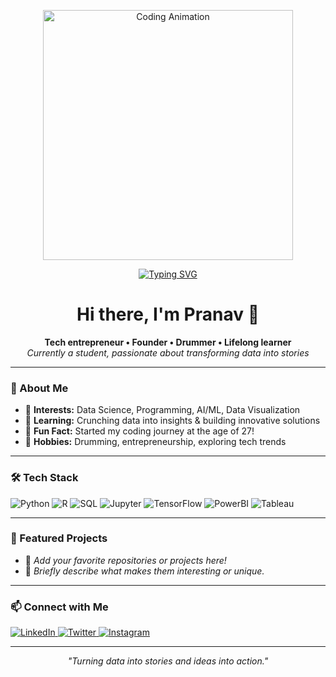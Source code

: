 <p align="center">
  <img src="https://media.giphy.com/media/13HgwGsXF0aiGY/giphy.gif" width="400" alt="Coding Animation">
</p>

<p align="center">
  <a href="https://readme-typing-svg.demolab.com?font=Fira+Code&pause=1000&random=false&width=435&lines=Data+Science+%7C+Programming;AI+%7C+ML+%7C+Data+Visualization">
    <img src="https://readme-typing-svg.demolab.com?font=Fira+Code&pause=1000&random=false&width=435&lines=Data+Science+%7C+Programming;AI+%7C+ML+%7C+Data+Visualization" alt="Typing SVG" />
  </a>
</p>

<h1 align="center">Hi there, I'm Pranav 👋</h1>

<p align="center">
  <b>Tech entrepreneur • Founder • Drummer • Lifelong learner</b><br>
  <i>Currently a student, passionate about transforming data into stories</i>
</p>

---

### 🚀 About Me

- 🔭 **Interests:** Data Science, Programming, AI/ML, Data Visualization
- 🌱 **Learning:** Crunching data into insights & building innovative solutions
- 🥁 **Fun Fact:** Started my coding journey at the age of 27!
- 🎸 **Hobbies:** Drumming, entrepreneurship, exploring tech trends

---

### 🛠️ Tech Stack

<p>
  <img src="https://img.shields.io/badge/Python-3670A0?style=for-the-badge&logo=python&logoColor=ffdd54" alt="Python"/>
  <img src="https://img.shields.io/badge/R-276DC3?style=for-the-badge&logo=r&logoColor=white" alt="R"/>
  <img src="https://img.shields.io/badge/SQL-4479A1?style=for-the-badge&logo=postgresql&logoColor=white" alt="SQL"/>
  <img src="https://img.shields.io/badge/Jupyter-F37626?style=for-the-badge&logo=jupyter&logoColor=white" alt="Jupyter"/>
  <img src="https://img.shields.io/badge/TensorFlow-FF6F00?style=for-the-badge&logo=tensorflow&logoColor=white" alt="TensorFlow"/>
  <img src="https://img.shields.io/badge/PowerBI-F2C811?style=for-the-badge&logo=powerbi&logoColor=white" alt="PowerBI"/>
  <img src="https://img.shields.io/badge/Tableau-E97627?style=for-the-badge&logo=tableau&logoColor=white" alt="Tableau"/>
</p>

---

### 🌟 Featured Projects

- 🚧 _Add your favorite repositories or projects here!_
- 🌌 _Briefly describe what makes them interesting or unique._

---

### 📫 Connect with Me

<p>
  <a href="https://www.linkedin.com/in/pranavwankhedkar/">
    <img src="https://img.shields.io/badge/LinkedIn-0A66C2?style=for-the-badge&logo=linkedin&logoColor=white" alt="LinkedIn"/>
  </a>
  <a href="https://twitter.com/astroficboy">
    <img src="https://img.shields.io/badge/Twitter-1DA1F2?style=for-the-badge&logo=twitter&logoColor=white" alt="Twitter"/>
  </a>
  <a href="https://instagram.com/astroficboy">
    <img src="https://img.shields.io/badge/Instagram-E4405F?style=for-the-badge&logo=instagram&logoColor=white" alt="Instagram"/>
  </a>
</p>

---

<p align="center">
  <i>"Turning data into stories and ideas into action."</i>
</p>
